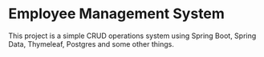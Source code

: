 # Employee Management System
This project is a simple CRUD operations system using Spring Boot, Spring Data, Thymeleaf, Postgres and some other things.
